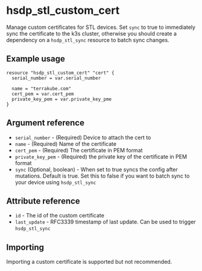 # hsdp_stl_custom_cert
Manage custom certificates for STL devices. Set `sync` to true to immediately sync the certificate to the k3s cluster, otherwise
you should create a dependency on a `hsdp_stl_sync` resource to batch sync changes.

## Example usage
```hcl
resource "hsdp_stl_custom_cert" "cert" {
  serial_number = var.serial_number
  
  name = "terrakube.com"
  cert_pem = var.cert_pem
  private_key_pem = var.private_key_pme
}
```
## Argument reference
* `serial_number` - (Required) Device to attach the cert to
* `name` - (Required) Name of the certificate
* `cert_pem`  - (Required) The certificate in PEM format
* `private_key_pem` - (Required) the private key of the certificate in PEM format
* `sync` (Optional, boolean) - When set to true syncs the config after mutations. Default is true.
  Set this to false if you want to batch sync to your device using `hsdp_stl_sync`  

## Attribute reference
* `id` - The id of the custom certificate
* `last_update` - RFC3339 timestamp of last update. Can be used to trigger `hsdp_stl_sync`

## Importing
Importing a custom certificate is supported but not recommended.